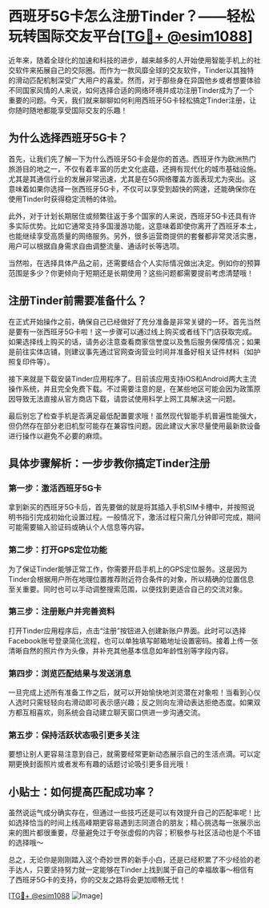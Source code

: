 # 西班牙5G卡怎么注册Tinder？——轻松玩转国际交友平台[[TG💪+ @esim1088](https://t.me/s/esim1088)]

近年来，随着全球化的加速和科技的进步，越来越多的人开始使用智能手机上的社交软件来拓展自己的交际圈。而作为一款风靡全球的交友软件，Tinder以其独特的滑动匹配机制深受广大用户的喜爱。然而，对于那些身在异国他乡或者想要体验不同国家风情的人来说，如何选择合适的网络环境并成功注册Tinder成为了一个重要的问题。今天，我们就来聊聊如何利用西班牙5G卡轻松搞定Tinder注册，让你随时随地都能享受国际交友的乐趣！

## 为什么选择西班牙5G卡？

首先，让我们先了解一下为什么西班牙5G卡会是你的首选。西班牙作为欧洲热门旅游目的地之一，不仅有着丰富的历史文化底蕴，还拥有现代化的城市基础设施。尤其是其通信行业的发展非常迅速，尤其是在5G网络覆盖方面表现尤为突出。这意味着如果你选择一张西班牙5G卡，不仅可以享受到超快的网速，还能确保你在使用Tinder时获得稳定流畅的体验。

此外，对于计划长期居住或频繁往返于多个国家的人来说，西班牙5G卡还具有许多实际优势。比如它通常支持多国漫游功能，这意味着即使你离开了西班牙本土，也能继续享受高质量的网络服务。另外，很多运营商提供的套餐都非常灵活实惠，用户可以根据自身需求自由调整流量、通话时长等选项。

当然啦，在选择具体产品之前，还需要结合个人实际情况做出决定。例如你的预算范围是多少？你更倾向于短期还是长期使用？这些问题都需要提前考虑清楚哦！

## 注册Tinder前需要准备什么？

在正式开始操作之前，确保自己已经做好了充分准备是非常关键的一环。首先当然是要有一张西班牙5G卡啦！这一步骤可以通过线上购买或者线下门店获取完成。如果选择线上购买的话，请务必注意查看商家信誉度以及售后服务保障情况；如果是前往实体店铺，则建议事先通过官网查询营业时间并准备好相关证件材料（如护照复印件等）。

接下来就是下载安装Tinder应用程序了。目前该应用支持iOS和Android两大主流操作系统，并且完全免费下载。不过需要注意的是，在某些地区可能会因为政策原因导致无法直接从官方商店下载，请尝试使用科学上网工具解决这一问题。

最后别忘了检查手机是否满足最低配置要求哦！虽然现代智能手机普遍性能强大，但仍然存在部分老旧机型可能存在兼容性问题。因此建议大家尽量使用最新款设备进行操作以避免不必要的麻烦。

## 具体步骤解析：一步步教你搞定Tinder注册

### 第一步：激活西班牙5G卡
拿到新买的西班牙5G卡后，首先要做的就是将其插入手机SIM卡槽中，并按照说明书指引完成初始化设置过程。一般情况下，激活过程只需几分钟即可完成，期间可能需要输入验证码或确认个人信息等内容。

### 第二步：打开GPS定位功能
为了保证Tinder能够正常工作，你需要开启手机上的GPS定位服务。这是因为Tinder会根据用户所在地理位置推荐附近符合条件的对象，所以精确的位置信息至关重要。同时也可以手动调整搜索范围，以便找到更适合自己的交流对象。

### 第三步：注册账户并完善资料
打开Tinder应用程序后，点击“注册”按钮进入创建新账户界面。此时可以选择Facebook账号登录简化流程，也可以单独填写邮箱地址设置密码。接着上传一张清晰自然的照片作为头像，并补充其他基本信息如年龄性别等字段内容。

### 第四步：浏览匹配结果与发送消息
一旦完成上述所有准备工作之后，就可以开始愉快地浏览潜在对象啦！当看到心仪人选时只需轻轻向右滑动即可表示感兴趣；反之则向左滑动表达拒绝态度。如果双方都互相喜欢，则系统会自动建立聊天窗口供进一步沟通交流。

### 第五步：保持活跃状态吸引更多关注
要想让别人更容易注意到自己，就需要经常更新动态展示自己的生活点滴。可以定期更换封面照片或者发布有趣的话题讨论吸引更多目光哦！

## 小贴士：如何提高匹配成功率？
虽然说运气成分确实存在，但通过一些技巧还是可以有效提升自己的匹配率呢！比如选择恰当的时间上线高峰期更容易遇到志同道合的朋友；精心挑选每一张展示出来的图片都很重要，尽量避免过于夸张虚假的内容；积极参与社区活动也是个不错的选择哦～

总之，无论你是刚刚踏入这个奇妙世界的新手小白，还是已经积累了不少经验的老手达人，只要坚持努力就一定能够在Tinder上找到属于自己的幸福故事～相信有了西班牙5G卡的支持，你的交友之路将会更加顺畅无忧！

[[TG💪+ @esim1088](https://t.me/s/esim1088) ![Image](https://i.postimg.cc/4NQfJmqS/Snipaste-2025-05-13-00-14-12.png)]